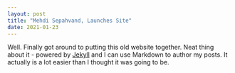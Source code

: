 ```yaml
---
layout: post
title: "Mehdi Sepahvand, Launches Site"
date: 2021-01-23
---
```


Well. Finally got around to putting this old website together. Neat thing about it - powered by [Jekyll](http://jekyllrb.com) and I can use Markdown to author my posts. 
It actually is a lot easier than I thought it was going to be.
